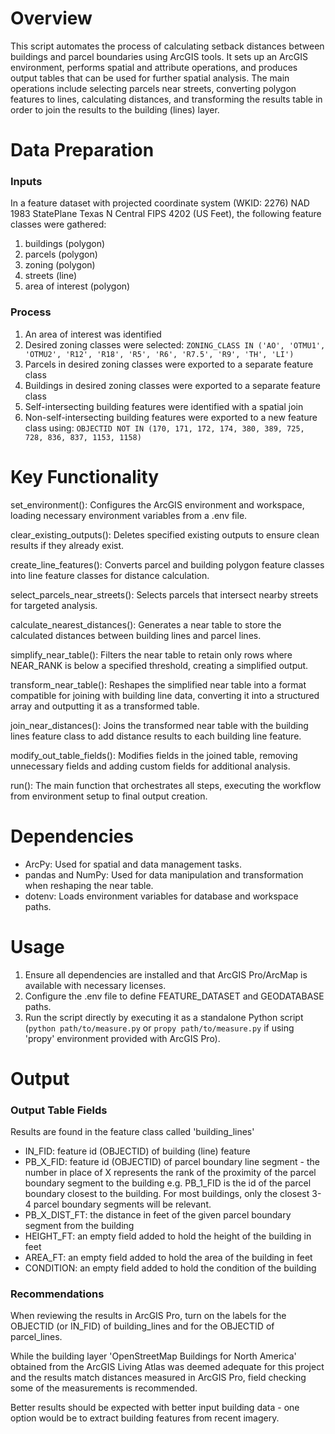 # Overview

This script automates the process of calculating setback distances between buildings and parcel boundaries using ArcGIS tools. It sets up an ArcGIS environment, performs spatial and attribute operations, and produces output tables that can be used for further spatial analysis. The main operations include selecting parcels near streets, converting polygon features to lines, calculating distances, and transforming the results table in order to join the results to the building (lines) layer.

# Data Preparation

### Inputs

In a feature dataset with projected coordinate system (WKID: 2276) NAD 1983 StatePlane Texas N Central FIPS 4202 (US Feet), the following feature classes were gathered:

1. buildings (polygon)
2. parcels (polygon)
3. zoning (polygon)
4. streets (line)
5. area of interest (polygon)

### Process

1. An area of interest was identified
2. Desired zoning classes were selected: `ZONING_CLASS IN ('AO', 'OTMU1', 'OTMU2', 'R12', 'R18', 'R5', 'R6', 'R7.5', 'R9', 'TH', 'LI')`
3. Parcels in desired zoning classes were exported to a separate feature class
4. Buildings in desired zoning classes were exported to a separate feature class
5. Self-intersecting building features were identified with a spatial join
6. Non-self-intersecting building features were exported to a new feature class using: `OBJECTID NOT IN (170, 171, 172, 174, 380, 389, 725, 728, 836, 837, 1153, 1158)`

# Key Functionality

set_environment(): Configures the ArcGIS environment and workspace, loading necessary environment variables from a .env file.

clear_existing_outputs(): Deletes specified existing outputs to ensure clean results if they already exist.

create_line_features(): Converts parcel and building polygon feature classes into line feature classes for distance calculation.

select_parcels_near_streets(): Selects parcels that intersect nearby streets for targeted analysis.

calculate_nearest_distances(): Generates a near table to store the calculated distances between building lines and parcel lines.

simplify_near_table(): Filters the near table to retain only rows where NEAR_RANK is below a specified threshold, creating a simplified output.

transform_near_table(): Reshapes the simplified near table into a format compatible for joining with building line data, converting it into a structured array and outputting it as a transformed table.

join_near_distances(): Joins the transformed near table with the building lines feature class to add distance results to each building line feature.

modify_out_table_fields(): Modifies fields in the joined table, removing unnecessary fields and adding custom fields for additional analysis.

run(): The main function that orchestrates all steps, executing the workflow from environment setup to final output creation.

# Dependencies

- ArcPy: Used for spatial and data management tasks.
- pandas and NumPy: Used for data manipulation and transformation when reshaping the near table.
- dotenv: Loads environment variables for database and workspace paths.

# Usage

1. Ensure all dependencies are installed and that ArcGIS Pro/ArcMap is available with necessary licenses.
2. Configure the .env file to define FEATURE_DATASET and GEODATABASE paths.
3. Run the script directly by executing it as a standalone Python script (`python path/to/measure.py` or `propy path/to/measure.py` if using 'propy' environment provided with ArcGIS Pro).

# Output

### Output Table Fields

Results are found in the feature class called 'building_lines'

- IN_FID: feature id (OBJECTID) of building (line) feature
- PB_X_FID: feature id (OBJECTID) of parcel boundary line segment - the number in place of X represents the rank of the proximity of the parcel boundary segment to the building e.g. PB_1_FID is the id of the parcel boundary closest to the building. For most buildings, only the closest 3-4 parcel boundary segments will be relevant.
- PB_X_DIST_FT: the distance in feet of the given parcel boundary segment from the building
- HEIGHT_FT: an empty field added to hold the height of the building in feet
- AREA_FT: an empty field added to hold the area of the building in feet
- CONDITION: an empty field added to hold the condition of the building


### Recommendations

When reviewing the results in ArcGIS Pro, turn on the labels for the OBJECTID (or IN_FID) of building_lines and for the OBJECTID of parcel_lines.

While the building layer 'OpenStreetMap Buildings for North America' obtained from the ArcGIS Living Atlas was deemed adequate for this project and the results match distances measured in ArcGIS Pro, field checking some of the measurements is recommended. 

Better results should be expected with better input building data - one option would be to extract building features from recent imagery.
